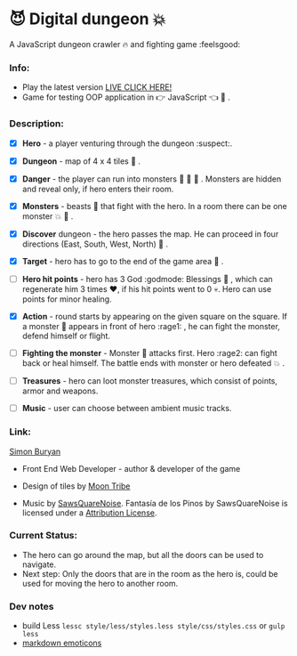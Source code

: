 # :smiling_imp: Digital dungeon :boom: 

A JavaScript dungeon crawler :fire: and fighting game :feelsgood:

### Info:

- Play the latest version [LIVE CLICK HERE!](https://simonb87.github.io/DigitalDungen/)
- Game for testing OOP application in :point_right: JavaScript :point_left: :sparkling_heart: .

### Description:


- [X] **Hero** - a player venturing through the dungeon :suspect:.

- [X] **Dungeon** - map of 4 x 4 tiles :european_castle: .

- [X] **Danger** - the player can run into monsters :frog: :dragon_face: :ghost: . Monsters are hidden and reveal only, if hero enters their room.

- [X] **Monsters** - beasts :japanese_ogre: that fight with the hero. In a room there can be one monster :collision: :punch: .

- [X] **Discover** dungeon - the hero passes the map. He can proceed in four directions (East, South, West, North) :door: .

- [X] **Target** - hero has to go to the end of the game area :flags: .

- [ ] **Hero hit points** - hero has 3 God :godmode: Blessings :raised_hands: , which can regenerate him 3 times :heart:, if his hit points went to 0 :skull:. Hero can use points for minor healing.

- [X] **Action** - round starts by appearing on the given square on the square. If a monster :japanese_goblin: appears in front of hero :rage1: , he can fight the monster, defend himself or flight.

- [ ] **Fighting the monster** - Monster :dragon: attacks first. Hero :rage2: can fight back or heal himself. The battle ends with monster or hero defeated :collision: .

- [ ] **Treasures** - hero can loot monster treasures, which consist of points, armor and weapons.

- [ ] **Music** - user can choose between ambient music tracks.

### Link:

[Simon Buryan](http://www.simonburyan.cz)
- Front End Web Developer - author & developer of the game

- Design of tiles by [Moon Tribe](https://moon-t.com)

- Music by [SawsQuareNoise](https://freemusicarchive.org/music/sawsquarenoise/Fantasa_de_los_Pinos). Fantasía de los Pinos by SawsQuareNoise is licensed under a [Attribution License](https://creativecommons.org/licenses/by/4.0/). 

### Current Status:

- The hero can go around the map, but all the doors can be used to navigate.
- Next step: Only the doors that are in the room as the hero is, could be used for moving the hero to another room.

### Dev notes

- build Less `lessc style/less/styles.less style/css/styles.css` or `gulp less`
- [markdown emoticons](https://gist.github.com/rxaviers/7360908)